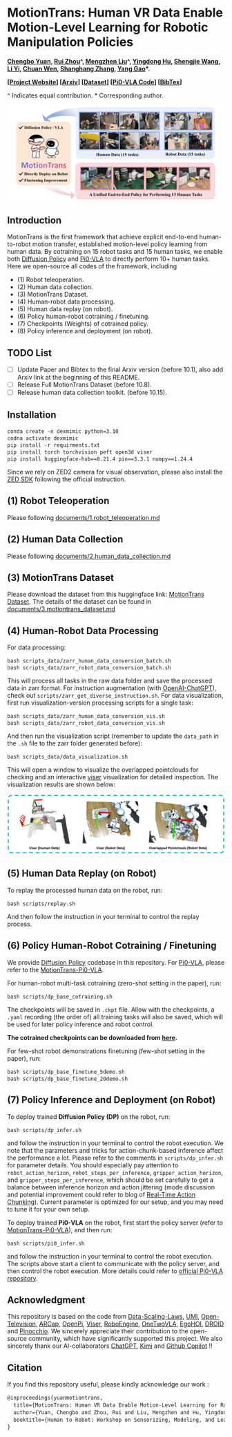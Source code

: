 # MotionTrans: Human VR Data Enable Motion-Level Learning for Robotic Manipulation Policies

**[Chengbo Yuan](https://michaelyuancb.github.io/), [Rui Zhou](https://zhourui9813.github.io/)^, [Mengzhen Liu](https://scholar.google.com/citations?hl=zh-CN&user=AUVUNusAAAAJ)^, [Yingdong Hu](https://yingdong-hu.github.io/), [Shengjie Wang](https://shengjiewang-jason.github.io/), [Li Yi](), [Chuan Wen](https://alvinwen428.github.io/), [Shanghang Zhang](https://www.shanghangzhang.com/), [Yang Gao](https://yang-gao.weebly.com/)*.**

**[[Project Website](https://motiontrans.github.io/)] [[Arxiv]()] [[Dataset](https://huggingface.co/datasets/michaelyuanqwq/motiontrans)] [[Pi0-VLA Code](https://github.com/michaelyuancb/motiontrans-pi0)] [[BibTex](#jump)]**

^ Indicates equal contribution. * Corresponding author.

![motiontrans concept teaser](./assets/media/teaser.png)

## Introduction

MotionTrans is the first framework that achieve explicit end-to-end human-to-robot motion transfer, established motion-level policy learning from human data. By cotraining on 15 robot tasks and 15 human tasks, we enable both [Diffusion Policy](https://github.com/real-stanford/diffusion_policy) and [Pi0-VLA](https://github.com/Physical-Intelligence/openpi) to directly perform 10+ human tasks. Here we open-source all codes of the framework, including 
 - (1) Robot teleoperation.
 - (2) Human data collection.
 - (3) MotionTrans Dataset.
 - (4) Human-robot data processing.
 - (5) Human data replay (on robot).
 - (6) Policy human-robot cotraining / finetuning.
 - (7) Checkpoints (Weights) of cotrained policy.
 - (8) Policy inference and deployment (on robot).

## TODO List

 - [ ] Update Paper and Bibtex to the final Arxiv version (before 10.1), also add Arxiv link at the beginning of this README.
 - [ ] Release Full MotionTrans Dataset (before 10.8).
 - [ ] Release human data collection toolkit. (before 10.15).

## Installation

```
conda create -n dexmimic python=3.10    
codna activate dexmimic 
pip install -r requirments.txt
pip install torch torchvision peft open3d viser
pip install huggingface-hub==0.21.4 pin==3.3.1 numpy==1.24.4
```

Since we rely on ZED2 camera for visual observation, please also install the [ZED SDK](https://www.stereolabs.com/docs/app-development/python/install) following the official instruction.

## (1) Robot Teleoperation

Please following [documents/1.robot_teleoperation.md](./documents/1.robot_teleoperation.md)

## (2) Human Data Collection

Please following [documents/2.human_data_collection.md](./documents/2.human_data_collection.md)

## (3) MotionTrans Dataset

Please download the dataset from this huggingface link: [MotionTrans Dataset](https://huggingface.co/datasets/michaelyuanqwq/motiontrans). The details of the dataset can be found in [documents/3.motiontrans_dataset.md](./documents/3.motiontrans_dataset.md)

## (4) Human-Robot Data Processing

For data processing:

```
bash scripts_data/zarr_human_data_conversion_batch.sh
bash scripts_data/zarr_robot_data_conversion_batch.sh
```

This will process all tasks in the raw data folder and save the processed data in zarr format. For instruction augmentation (with [OpenAI-ChatGPT](https://chat.openai.com/)), check out `scripts/zarr_get_diverse_instruction.sh`. For data visualization, first run visualization-version processing scripts for a single task:

```
bash scripts_data/zarr_human_data_conversion_vis.sh
bash scripts_data/zarr_robot_data_conversion_vis.sh
```

And then run the visualization script (remember to update the `data_path` in the `.sh` file to the zarr folder generated before):

```
bash scripts_data/data_visualization.sh
```

This will open a window to visualize the overlapped pointclouds for checking and an interactive [viser](https://viser.studio/main/) visualization for detailed inspection. The visualization results are shown below:

![motiontrans visualization](./assets/media/data_visualization.png)

## (5) Human Data Replay (on Robot)

To replay the processed human data on the robot, run:
```
bash scripts/replay.sh
```

And then follow the instruction in your terminal to control the replay process.

## (6) Policy Human-Robot Cotraining / Finetuning

We provide [Diffusion Policy](https://arxiv.org/abs/2303.04137) codebase in this repository. For [Pi0-VLA](https://arxiv.org/abs/2410.24164), please refer to the [MotionTrans-Pi0-VLA](https://github.com/michaelyuancb/motiontrans-pi0). 

For human-robot multi-task cotraining (zero-shot setting in the paper), run:
```
bash scripts/dp_base_cotraining.sh
```

The checkpoints will be saved in `.ckpt` file. Allow with the checkpoints, a `.yaml` recording (the order of) all training tasks will also be saved, which will be used for later policy inference and robot control.

**The cotrained checkpoints can be downloaded from [here](https://drive.google.com/file/d/1I0Lcr9CWq93RhZh91539ybahVlAPLPak/view?usp=sharing).**

For few-shot robot demonstrations finetuning (few-shot setting in the paper), run:
```
bash scripts/dp_base_finetune_5demo.sh
bash scripts/dp_base_finetune_20demo.sh
```

## (7) Policy Inference and Deployment (on Robot)

To deploy trained **Diffusion Policy (DP)** on the robot, run:
```
bash scripts/dp_infer.sh
```
and follow the instruction in your terminal to control the robot execution. We note that the parameters and tricks for action-chunk-based inference affect the performance a lot. Please refer to the comments in `scripts/dp_infer.sh` for parameter details. You should especially pay attention to `robot_action_horizon`, `robot_steps_per_inference`, `gripper_action_horizon`, and `gripper_steps_per_inference`, which should be set carefully to get a balance between inference horizon and action jittering (mode discussion and potential improvement could refer to blog of [Real-Time Action Chunking](https://www.physicalintelligence.company/research/real_time_chunking)). Current parameter is optimized for our setup, and you may need to tune it for your own setup.

To deploy trained **Pi0-VLA** on the robot, first start the policy server (refer to [MotionTrans-Pi0-VLA](https://github.com/michaelyuancb/motiontrans-pi0)), and then run:
```
bash scripts/pi0_infer.sh
```
and follow the instruction in your terminal to control the robot execution. The scripts above start a client to communicate with the policy server, and then control the robot execution. More details could refer to [official Pi0-VLA repository](https://github.com/Physical-Intelligence/openpi).

## Acknowledgment

This repository is based on the code from [Data-Scaling-Laws](https://github.com/Fanqi-Lin/Data-Scaling-Laws), [UMI](https://github.com/real-stanford/universal_manipulation_interface), [Open-Television](https://github.com/OpenTeleVision/TeleVision), [ARCap](https://github.com/Ericcsr/ARCap), [OpenPi](https://github.com/Physical-Intelligence/openpi), [Viser](https://github.com/nerfstudio-project/viser), [RoboEngine](https://github.com/michaelyuancb/roboengine), [OneTwoVLA](https://github.com/Fanqi-Lin/OneTwoVLA), [EgoHOI](https://github.com/michaelyuancb/ego_hoi_model), [DROID](https://github.com/droid-dataset/droid) and [Pinocchio](https://github.com/stack-of-tasks/pinocchio). We sincerely appreciate their contribution to the open-source community, which have significantly supported this project. We also sincerely thank our AI-collaborators [ChatGPT](https://openai.com/chatgpt), [Kimi](https://www.kimi.com/) and [Github Copilot](https://github.com/features/copilot) !!

## Citation

If you find this repository useful, please kindly acknowledge our work <span id="jump">:</span>
```tex
@inproceedings{yuanmotiontrans,
  title={MotionTrans: Human VR Data Enable Motion-Level Learning for Robotic Manipulation Policies},
  author={Yuan, Chengbo and Zhou, Rui and Liu, Mengzhen and Hu, Yingdong and Wang, Shengjie and Yi, Li and Zhang, Shanghang and Wen, Chuan and Gao, Yang},
  booktitle={Human to Robot: Workshop on Sensorizing, Modeling, and Learning from Humans}
}
```